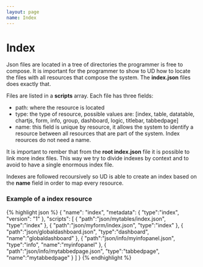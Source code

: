 ```yaml
---
layout: page
name: Index
---
```


# Index

Json files are located in a tree of directories the programmer is free to compose.
It is important for the programmer to show to UD how to locate the files with all resources that compose the system.
The **index.json** files does exactly that.

Files are listed in a **scripts** array.
Each file has three fields:

* path: where the resource is located
* type: the type of resource, possible values are: [index, table, datatable, chartjs, form, info, group, dashboard, logic, titlebar, tabbedpage]
* name: this field is unique by resource, it allows the system to identify a resource between all resources that are part of the system. Index reources do not need a name.

It is important to rember that from the **root index.json** file it is possible to link more index files. This way we try to divide indexes by context and to avoid to have a single enormous index file.

Indexes are followed recoursively so UD is able to create an index based on the **name** field in order to map every resource. 

### Example of a index resource

{% highlight json %}
{ 
  "name": "index",
  "metadata": { "type":"index", "version": "1" },
  "scripts": [
    { "path":"json/mytables/index.json", "type":"index" },
    { "path":"json/myform/index.json", "type":"index" },
    { "path":"json/globaldashboard.json", "type":"dashboard", "name":"globaldashboard" },
    { "path":"json/info/myinfopanel.json", "type":"info", "name":"myinfopanel" },
    { "path":"json/info/mytabbedpage.json", "type":"tabbedpage", "name":"mytabbedpage" }
  ]
}
{% endhighlight %}

